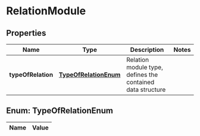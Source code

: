 
# RelationModule

## Properties
Name | Type | Description | Notes
------------ | ------------- | ------------- | -------------
**typeOfRelation** | [**TypeOfRelationEnum**](#TypeOfRelationEnum) | Relation module type, defines the contained data structure | 


<a name="TypeOfRelationEnum"></a>
## Enum: TypeOfRelationEnum
Name | Value
---- | -----



